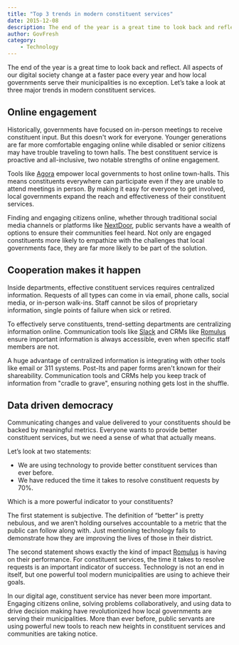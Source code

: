 ```yaml
---
title: "Top 3 trends in modern constituent services"
date: 2015-12-08
description: The end of the year is a great time to look back and reflect. All aspects of our digital society change at a faster pace every year and how local governments serve their municipalities is no exception. Let’s take a look at three major trends in modern constituent services.
author: GovFresh
category:
    - Technology
---
```


The end of the year is a great time to look back and reflect. All aspects of our digital society change at a faster pace every year and how local governments serve their municipalities is no exception. Let’s take a look at three major trends in modern constituent services.

<h2>Online engagement</h2>

Historically, governments have focused on in-person meetings to receive constituent input. But this doesn't work for everyone. Younger generations are far more comfortable engaging online while disabled or senior citizens may have trouble traveling to town halls. The best constituent service is proactive and all-inclusive, two notable strengths of online engagement.

Tools like <a href="https://theagora.co">Agora</a> empower local governments to host online town-halls. This means constituents everywhere can participate even if they are unable to attend meetings in person. By making it easy for everyone to get involved, local governments expand the reach and effectiveness of their constituent services.

Finding and engaging citizens online, whether through traditional social media channels or platforms like <a href="https://nextdoor.com/">NextDoor</a>, public servants have a wealth of options to ensure their communities feel heard. Not only are engaged constituents more likely to empathize with the challenges that local governments face, they are far more likely to be part of the solution.

<h2>Cooperation makes it happen</h2>

Inside departments, effective constituent services requires centralized information. Requests of all types can come in via email, phone calls, social media, or in-person walk-ins. Staff cannot be silos of proprietary information, single points of failure when sick or retired.

To effectively serve constituents, trend-setting departments are centralizing information online. Communication tools like <a href="https://slack.com">Slack</a> and CRMs like <a href="https://romulusapp.com">Romulus</a> ensure important information is always accessible, even when specific staff members are not.

A huge advantage of centralized information is integrating with other tools like email or 311 systems. Post-Its and paper forms aren't known for their shareability. Communication tools and CRMs help you keep track of information from "cradle to grave", ensuring nothing gets lost in the shuffle.

<h2>Data driven democracy</h2>

Communicating changes and value delivered to your constituents should be backed by meaningful metrics. Everyone wants to provide better constituent services, but we need a sense of what that actually means.

Let’s look at two statements:

<ul>
	<li>We are using technology to provide better constituent services than ever before.</li>
	<li>We have reduced the time it takes to resolve constituent requests by 70%.</li>
</ul>

Which is a more powerful indicator to your constituents?

The first statement is subjective. The definition of “better” is pretty nebulous, and we aren’t holding ourselves accountable to a metric that the public can follow along with. Just mentioning technology fails to demonstrate how they are improving the lives of those in their district.

The second statement shows exactly the kind of impact <a href="https://romuluapp.com">Romulus</a> is having on their performance. For constituent services, the time it takes to resolve requests is an important indicator of success. Technology is not an end in itself, but one powerful tool modern municipalities are using to achieve their goals.

In our digital age, constituent service has never been more important. Engaging citizens online, solving problems collaboratively, and using data to drive decision making have revolutionized how local governments are serving their municipalities. More than ever before, public servants are using powerful new tools to reach new heights in constituent services and communities are taking notice.

